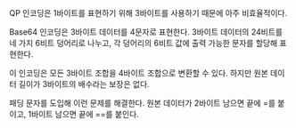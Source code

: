 QP 인코딩은 1바이트를 표현하기 위해 3바이트를 사용하기 때문에 아주 비효율적이다.

Base64 인코딩은 3바이트 데이터를 4문자로 표현한다.
3바이트 데이터의 24비트를 네 가지 6비트 덩어리로 나누고, 각 덩어리의 6비트 값에 출력 가능한 문자를 할당해 표현한다.

이 인코딩은 모든 3바이트 조합을 4바이트 조합으로 변환할 수 있다. 하지만 원본 데이터 길이가 3바이트의 배수라는 보장은 없다.

패딩 문자를 도입해 이런 문제를 해결한다.
원본 데이터가 2바이트 남으면 끝에 =를 붙이고, 1바이트 남으면 끝에 ==를 붙인다.